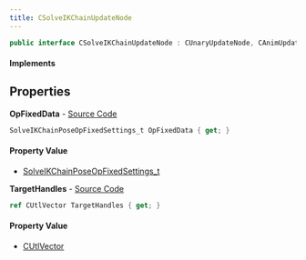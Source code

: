 ```yaml
---
title: CSolveIKChainUpdateNode
---
```


```csharp
public interface CSolveIKChainUpdateNode : CUnaryUpdateNode, CAnimUpdateNodeBase, ISchemaClass<CAnimUpdateNodeBase>, ISchemaClass<CUnaryUpdateNode>, ISchemaClass<CSolveIKChainUpdateNode>, ISchemaField, ISchemaClass, INativeHandle
```

#### Implements

## Properties

**OpFixedData** - [Source Code](https://github.com/swiftly-solution/swiftlys2/blob/main/managed/src/SwiftlyS2.Generated/Schemas/Interfaces/CSolveIKChainUpdateNode.cs#L19)

```csharp
SolveIKChainPoseOpFixedSettings_t OpFixedData { get; }
```

#### Property Value

- [SolveIKChainPoseOpFixedSettings_t](/docs/api/shared/schemadefinitions/solveikchainposeopfixedsettings_t)

**TargetHandles** - [Source Code](https://github.com/swiftly-solution/swiftlys2/blob/main/managed/src/SwiftlyS2.Generated/Schemas/Interfaces/CSolveIKChainUpdateNode.cs#L17)

```csharp
ref CUtlVector TargetHandles { get; }
```

#### Property Value

- [CUtlVector](/docs/api/shared/natives/cutlvector)

